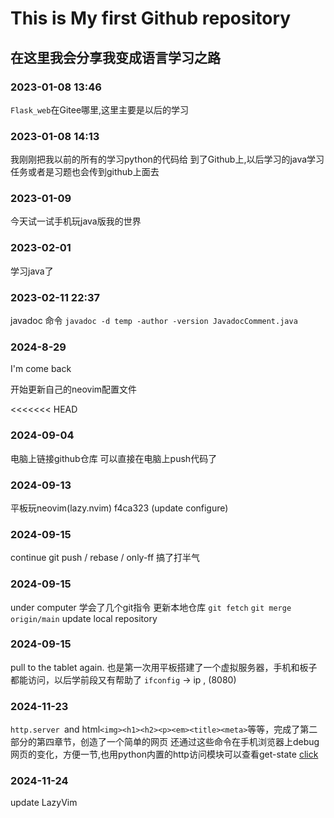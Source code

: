 # This is My first Github repository

## 在这里我会分享我变成语言学习之路

### 2023-01-08 13:46

`Flask_web`在Gitee哪里,这里主要是以后的学习

### 2023-01-08 14:13

我刚刚把我以前的所有的学习python的代码给 到了Github上,以后学习的java学习任务或者是习题也会传到github上面去

### 2023-01-09

今天试一试手机玩java版我的世界

### 2023-02-01

学习java了

### 2023-02-11 22:37

javadoc 命令 `javadoc -d temp -author -version JavadocComment.java`

### 2024-8-29

I'm come back

开始更新自己的neovim配置文件

<<<<<<< HEAD
### 2024-09-04

电脑上链接github仓库
可以直接在电脑上push代码了

### 2024-09-13

平板玩neovim(lazy.nvim)
 f4ca323 (update configure)

### 2024-09-15

continue git push / rebase / only-ff
搞了打半气

### 2024-09-15

under computer
学会了几个git指令
更新本地仓库
`git fetch`
`git merge origin/main`
update local repository

### 2024-09-15

pull to the tablet again.
也是第一次用平板搭建了一个虚拟服务器，手机和板子都能访问，以后学前段又有帮助了
`ifconfig` -> ip , (8080)

### 2024-11-23
`http.server `and html`<img><h1><h2><p><em><title><meta>`等等，完成了第二部分的第四章节，创造了一个简单的网页
还通过这些命令在手机浏览器上debug网页的变化，方便一节,也用python内置的http访问模块可以查看get-state
[click](http://192.168.1.13:8000/index.html)

### 2024-11-24
update LazyVim

